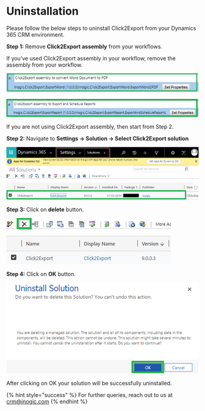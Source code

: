 # Uninstallation

Please follow the below steps to uninstall Click2Export from your Dynamics 365 CRM environment.

**Step 1:** Remove **Click2Export assembly** from your workflows.

If you’ve used Click2Export assembly in your workflow, remove the assembly from your workflow.

![](../.gitbook/assets/Untitled.png)

![](../.gitbook/assets/1.jpg.png)

If you are not using Click2Export assembly, then start from Step 2.&#x20;

**Step 2:** Navigate to **Settings -> Solution -> Select Click2Export solution**

![](<../.gitbook/assets/1 (103).png>)

**Step 3:** Click on **delete** button.

![](<../.gitbook/assets/1 (3).png>)

&#x20;**Step 4:** Click on **OK** button.

![](<../.gitbook/assets/1 (130).png>)

After clicking on OK your solution will be successfully uninstalled.

{% hint style="success" %}
For further queries, reach out to us at [crm@inogic.com](mailto:crm@inogic.com)
{% endhint %}
